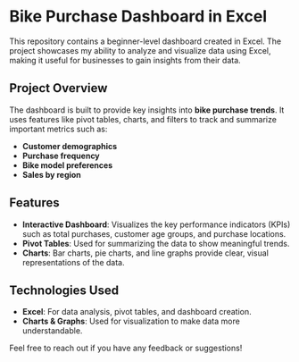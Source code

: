 # Bike Purchase Dashboard in Excel

This repository contains a beginner-level dashboard created in Excel. The project showcases my ability to analyze and visualize data using Excel, making it useful for businesses to gain insights from their data.

## Project Overview
The dashboard is built to provide key insights into **bike purchase trends**. It uses features like pivot tables, charts, and filters to track and summarize important metrics such as:

- **Customer demographics**
- **Purchase frequency**
- **Bike model preferences**
- **Sales by region**

## Features
- **Interactive Dashboard**: Visualizes the key performance indicators (KPIs) such as total purchases, customer age groups, and purchase locations.
- **Pivot Tables**: Used for summarizing the data to show meaningful trends.
- **Charts**: Bar charts, pie charts, and line graphs provide clear, visual representations of the data.

## Technologies Used
- **Excel**: For data analysis, pivot tables, and dashboard creation.
- **Charts & Graphs**: Used for visualization to make data more understandable.


Feel free to reach out if you have any feedback or suggestions!
